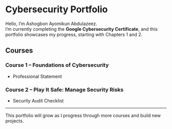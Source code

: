 # Cybersecurity Portfolio  

Hello, I’m Ashogbon Ayomikun Abdulazeez.  
I’m currently completing the **Google Cybersecurity Certificate**, and this portfolio showcases my progress, starting with Chapters 1 and 2.  

## Courses  

### Course 1 – Foundations of Cybersecurity  
- Professional Statement  

### Course 2 – Play It Safe: Manage Security Risks  
- Security Audit Checklist  

---

This portfolio will grow as I progress through more courses and build new projects.  
